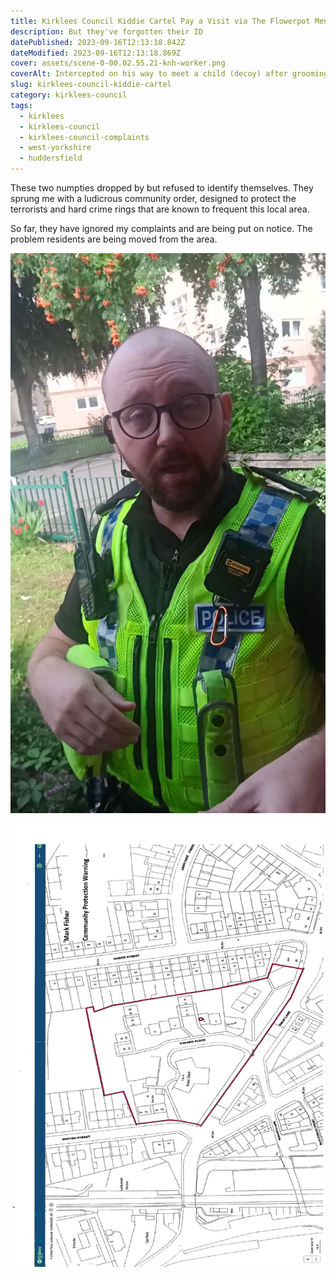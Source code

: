 ```yaml
---
title: Kirklees Council Kiddie Cartel Pay a Visit via The Flowerpot Men
description: But they've forgotten their ID
datePublished: 2023-09-16T12:13:18.842Z
dateModified: 2023-09-16T12:13:18.869Z
cover: assets/scene-0-00.02.55.21-knh-worker.png
coverAlt: Intercepted on his way to meet a child (decoy) after grooming on social media
slug: kirklees-council-kiddie-cartel
category: kirklees-council
tags:
  - kirklees
  - kirklees-council
  - kirklees-council-complaints
  - west-yorkshire
  - huddersfield
---
```


T﻿hese two numpties dropped by but refused to identify themselves.
They sprung me with a ludicrous community order, designed to protect the terrorists
and hard crime rings that are known to frequent this local area.

So far, they have ignored my complaints and are being put on notice. The problem
residents are being moved from the area.

![PC 1961 Kennedy, Huddersfield - Not fit for purpose](assets/pc-kennedy.png)

![The Flowerpot Men, Kirklees Council complaints](assets/safer-kirklees-3.jpg)
